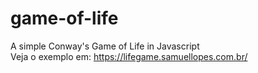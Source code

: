 # game-of-life
A simple Conway's Game of Life in Javascript</br>
Veja o exemplo em: https://lifegame.samuellopes.com.br/
